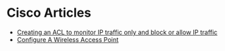 # Cisco Articles

  * [Creating an ACL to monitor IP traffic only and block or allow IP traffic](creating_an_acl_to_monitor_ip_traffic_only_and_block_or_allow_ip_traffic.md)
  * [Configure A Wireless Access Point](configuring_a_wireless_access_point.md)
